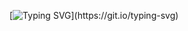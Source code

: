 [![Typing SVG](https://readme-typing-svg.herokuapp.com?font=Neucha&size=24&duration=4000&pause=1000&color=F7551D&background=FF000000&center=true&vCenter=true&width=435&lines=Whatever+You+Do%2C+Do+It+Perfect!;Whenever%2C+Wherever%2C+Whatever%2C+Whoever.)](https://git.io/typing-svg)
